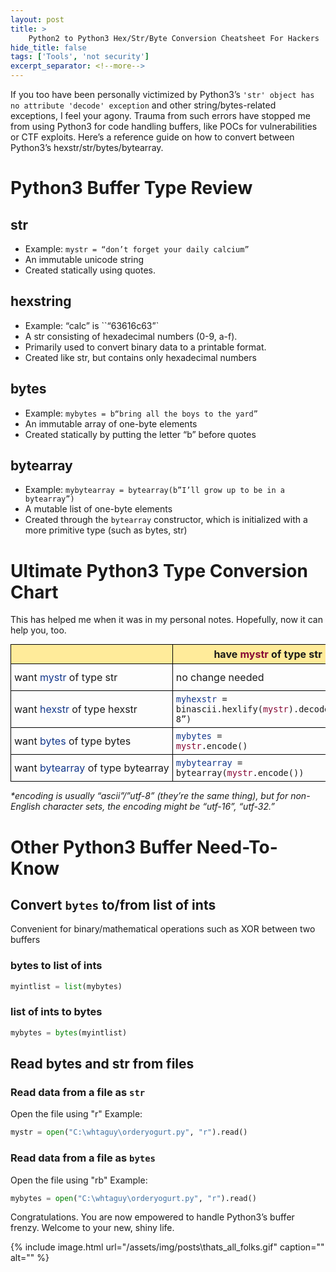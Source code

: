 ```yaml
---
layout: post
title: >
    Python2 to Python3 Hex/Str/Byte Conversion Cheatsheet For Hackers
hide_title: false
tags: ['Tools', 'not security']
excerpt_separator: <!--more-->
---
```


If you too have been personally victimized by Python3’s `'str' object has no attribute 'decode' exception` and other string/bytes\-related exceptions, I feel your agony. Trauma from such errors have stopped me from using Python3 for code handling buffers, like POCs for vulnerabilities or CTF exploits. Here’s a reference guide on how to convert between Python3’s hexstr/str/bytes/bytearray.

# Python3 Buffer Type Review
## str
* Example: `mystr = “don’t forget your daily calcium”`
* An immutable unicode string
* Created statically using quotes. 

## hexstring
* Example: “calc” is ``“63616c63”`
* A str consisting of hexadecimal numbers \(0\-9, a\-f\). 
* Primarily used to convert binary data to a printable format. 
* Created like str, but contains only hexadecimal numbers

## bytes
* Example: `mybytes = b“bring all the boys to the yard”`
* An immutable array of one\-byte elements
* Created statically by putting the letter “b” before quotes

## bytearray
* Example: `mybytearray = bytearray(b”I’ll grow up to be in a bytearray”) `
* A mutable list of one\-byte elements
* Created through the `bytearray` constructor, which is initialized with a more primitive type \(such as bytes, str\)

# Ultimate Python3 Type Conversion Chart
This has helped me when it was in my personal notes. Hopefully, now it can help you, too.
<style>
table table, td, th {
    border: 1px solid black;    
}
table thead {
    background-color: #ffeb9a;  
}
table {
    border-collapse: collapse;
    display: block;
    max-width: -moz-fit-content;
    max-width: fit-content;
    margin: 0 auto;
    overflow-x: auto;
    white-space: nowrap;  
}
table th, td {
    padding: 5px;
    
}
.darkblue {
    color: #13378A;
}

.darkred {
    color: #860835; 
}
</style>

|                                    | have <span class="darkred">mystr</span> of type str                                                     | have <span class="darkred">myhexstr</span> of type hexstr                                           | have <span class="darkred">mybytes</span> of type bytes                                      | have <span class="darkred">mybytearray</span> of type bytearray                       |
|------------------------------------|----------------------------------------------------------------------------|------------------------------------------------------------------------|-----------------------------------------------------------------|----------------------------------------------------------|
| want <span class="darkblue">mystr</span> of type str             | no change needed                                                           | <code><span class="darkblue">mystr</span>=binascii.unhexlify(<span class="darkred">myhexstr</span>).decode(<*encoding_see_bottom_note>)</code> | <code><span class="darkblue">mystr</span> = <span class="darkred">mybytes</span>.decode(<*encoding_see_bottom_note>)</code>               | <code><span class="darkblue">mystr</span> = <span class="darkred">mybytearray</span>.decode(<*encoding_see_bottom_note>)</code>    |
| want <span class="darkblue">hexstr</span> of type hexstr       | <code><span class="darkblue">myhexstr</span> = binascii.hexlify(<span class="darkred">mystr</span>).decode(“utf-8”)</code>                         | no change needed                                                       | <code><span class="darkblue">myhexstr</span> = binascii.hexlify(bytearray(<span class="darkred">mybytes</span>)).decode(“utf-8”)</code> | <code><span class="darkblue">myhexstr</span> = binascii.hexlify(<span class="darkred">mybytearray</span>).decode(“utf-8”)</code> |
| want <span class="darkblue">bytes</span> of type bytes         | <code><span class="darkblue">mybytes</span> = <span class="darkred">mystr</span>.encode()</code>                                                   | <code><span class="darkblue">mybytes</span> = binascii.unhexlify(<span class="darkred">myhexstr</span>)</code>                                 | no change needed                                                | <code><span class="darkblue">mybytes</span> = bytes(<span class="darkred">mybytearray</span>) </code>                            |
| want <span class="darkblue">bytearray</span> of type bytearray | <code><span class="darkblue">mybytearray</span> = bytearray(<span class="darkred">mystr</span>.encode())</code>                                    | <code><span class="darkblue">mybytearray</span> = bytearray(binascii.unhexlify(<span class="darkred">myhexstr</span>))</code>                  | <code><span class="darkblue">mybytearray</span> = bytearray(<span class="darkred">mybytes</span>)</code>                                | no change needed                                         |

<i>\*encoding is usually “ascii”/”utf-8” (they’re the same thing), but for non-English character sets, the encoding might be “utf-16”, “utf-32.”</i>

# Other Python3 Buffer Need\-To\-Know
## Convert `bytes` to/from list of ints
Convenient for binary/mathematical operations such as XOR between two buffers
### bytes to list of ints
```python
myintlist = list(mybytes)
```
###  list of ints to bytes
```python
mybytes = bytes(myintlist)
```
## Read bytes and str from files
### Read data from a file as `str`

Open the file using "r" 
Example: 
```python
mystr = open("C:\whtaguy\orderyogurt.py", "r").read()
```
### Read data from a file as `bytes`
Open the file using "rb"
Example: 
```python
mybytes = open("C:\whtaguy\orderyogurt.py", "r").read()
```
Congratulations. You are now empowered to handle Python3’s buffer frenzy. Welcome to your new, shiny life.

{% include image.html url="/assets/img/posts\thats_all_folks.gif" caption="" alt="" %}
